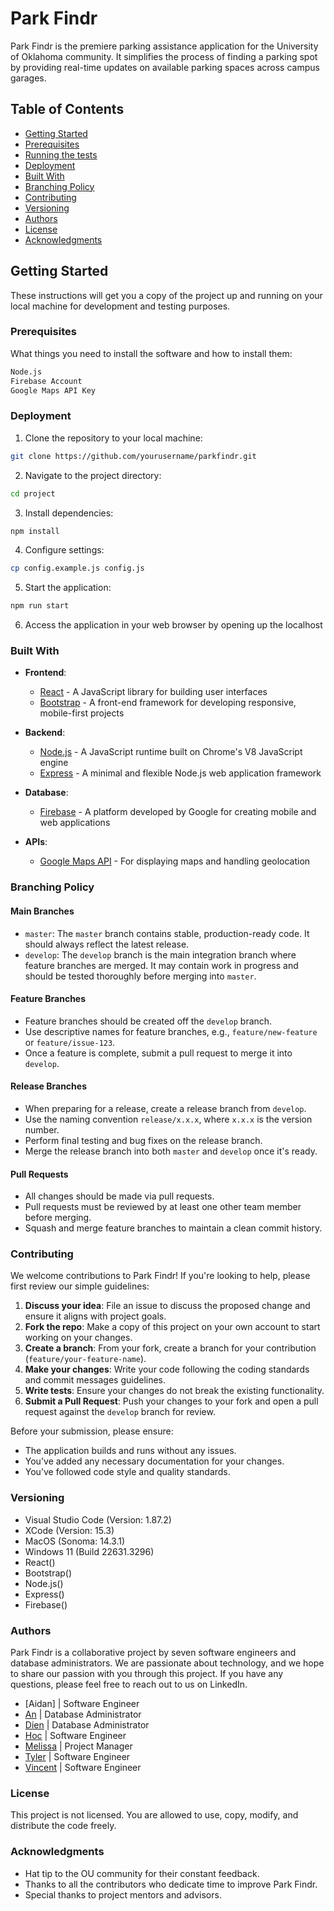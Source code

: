 # Park Findr

Park Findr is the premiere parking assistance application for the University of Oklahoma community. It simplifies the process of finding a parking spot by providing real-time updates on available parking spaces across campus garages.

## Table of Contents

- [Getting Started](#getting-started)
- [Prerequisites](#prerequisites)
- [Running the tests](#running-the-tests)
- [Deployment](#deployment)
- [Built With](#built-with)
- [Branching Policy](#branching-policy)
- [Contributing](#contributing)
- [Versioning](#versioning)
- [Authors](#authors)
- [License](#license)
- [Acknowledgments](#acknowledgments)

## Getting Started

These instructions will get you a copy of the project up and running on your local machine for development and testing purposes.

### Prerequisites

What things you need to install the software and how to install them:

```bash
Node.js
Firebase Account
Google Maps API Key
```
### Deployment
1. Clone the repository to your local machine:
```bash
git clone https://github.com/yourusername/parkfindr.git
```

2. Navigate to the project directory:
```bash
cd project
```

3. Install dependencies:
```bash
npm install
```

4. Configure settings:
```bash
cp config.example.js config.js
```

5. Start the application:
```bash
npm run start
```

6. Access the application in your web browser by opening up the localhost

### Built With

- **Frontend**:
  - [React](https://reactjs.org/) - A JavaScript library for building user interfaces
  - [Bootstrap](https://getbootstrap.com/) - A front-end framework for developing responsive, mobile-first projects

- **Backend**:
  - [Node.js](https://nodejs.org/) - A JavaScript runtime built on Chrome's V8 JavaScript engine
  - [Express](https://expressjs.com/) - A minimal and flexible Node.js web application framework

- **Database**:
  - [Firebase](https://firebase.google.com/) - A platform developed by Google for creating mobile and web applications

- **APIs**:
  - [Google Maps API](https://developers.google.com/maps) - For displaying maps and handling geolocation


### Branching Policy
#### Main Branches

- `master`: The `master` branch contains stable, production-ready code. It should always reflect the latest release.
- `develop`: The `develop` branch is the main integration branch where feature branches are merged. It may contain work in progress and should be tested thoroughly before merging into `master`.

#### Feature Branches

- Feature branches should be created off the `develop` branch.
- Use descriptive names for feature branches, e.g., `feature/new-feature` or `feature/issue-123`.
- Once a feature is complete, submit a pull request to merge it into `develop`.

#### Release Branches

- When preparing for a release, create a release branch from `develop`.
- Use the naming convention `release/x.x.x`, where `x.x.x` is the version number.
- Perform final testing and bug fixes on the release branch.
- Merge the release branch into both `master` and `develop` once it's ready.

#### Pull Requests

- All changes should be made via pull requests.
- Pull requests must be reviewed by at least one other team member before merging.
- Squash and merge feature branches to maintain a clean commit history.

### Contributing

We welcome contributions to Park Findr! If you're looking to help, please first review our simple guidelines:

1. **Discuss your idea**: File an issue to discuss the proposed change and ensure it aligns with project goals.
2. **Fork the repo**: Make a copy of this project on your own account to start working on your changes.
3. **Create a branch**: From your fork, create a branch for your contribution (`feature/your-feature-name`).
4. **Make your changes**: Write your code following the coding standards and commit messages guidelines.
5. **Write tests**: Ensure your changes do not break the existing functionality.
6. **Submit a Pull Request**: Push your changes to your fork and open a pull request against the `develop` branch for review.

Before your submission, please ensure:

- The application builds and runs without any issues.
- You've added any necessary documentation for your changes.
- You’ve followed code style and quality standards.


### Versioning
- Visual Studio Code (Version: 1.87.2)
- XCode (Version: 15.3)
- MacOS (Sonoma: 14.3.1)
- Windows 11 (Build 22631.3296)
- React()
- Bootstrap()
- Node.js()
- Express()
- Firebase()


### Authors
Park Findr is a collaborative project by seven software engineers and database administrators. We are passionate about technology, and we hope to share our passion with you through this project. If you have any questions, please feel free to reach out to us on LinkedIn.
- [Aidan] | Software Engineer
- [An](https://www.linkedin.com/in/annguyen123/) | Database Administrator
- [Dien](https://www.linkedin.com/in/dien-mai-0067ba24b/) | Database Administrator
- [Hoc](https://www.linkedin.com/in/hoc-nguyen/) | Software Engineer
- [Melissa](https://www.linkedin.com/in/melissa-ng-724736284) | Project Manager
- [Tyler](https://www.linkedin.com/in/tyler-vuong/) | Software Engineer
- [Vincent](https://www.linkedin.com/in/vincenttran-swe/) | Software Engineer

### License
This project is not licensed. You are allowed to use, copy, modify, and distribute the code freely.


### Acknowledgments
- Hat tip to the OU community for their constant feedback.
- Thanks to all the contributors who dedicate time to improve Park Findr.
- Special thanks to project mentors and advisors.

